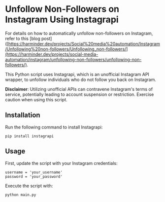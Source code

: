 # Unfollow Non-Followers on Instagram Using Instagrapi

For details on how to automatically unfollow non-followers on Instagram, refer to this [blog post]([https://harminder.dev/projects/Social%20media%20automation/Instagram/Unfollowing%20non-followers/Unfollowing_non-followers/](https://harminder.dev/projects/social-media-automation/instagram/unfollowing-non-followers/unfollowing-non-followers/).

This Python script uses Instagrapi, which is an unofficial Instagram API wrapper, to unfollow individuals who do not follow you back on Instagram.

**Disclaimer**: Utilizing unofficial APIs can contravene Instagram's terms of service, potentially leading to account suspension or restriction. Exercise caution when using this script.

## Installation

Run the following command to install Instagrapi:
```
pip install instagrapi
```

## Usage

First, update the script with your Instagram credentials:
```
username = 'your_username'
password = 'your_password'
```

Execute the script with:
```
python main.py
```

